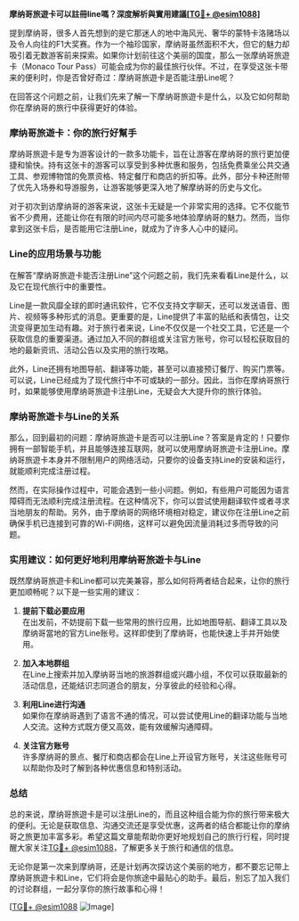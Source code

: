 **摩纳哥旅遊卡可以註冊line嗎？深度解析與實用建議[[TG💪+ @esim1088](https://t.me/s/esim1088)]**

提到摩纳哥，很多人首先想到的是它那迷人的地中海风光、奢华的蒙特卡洛赌场以及令人向往的F1大奖赛。作为一个袖珍国家，摩纳哥虽然面积不大，但它的魅力却吸引着无数游客前来探索。如果你计划前往这个美丽的国度，那么一张摩纳哥旅遊卡（Monaco Tour Pass）可能会成为你的最佳旅行伙伴。不过，在享受这张卡带来的便利时，你是否曾好奇过：摩纳哥旅遊卡是否能注册Line呢？

在回答这个问题之前，让我们先来了解一下摩纳哥旅遊卡是什么，以及它如何帮助你在摩纳哥的旅行中获得更好的体验。

### 摩纳哥旅遊卡：你的旅行好幫手

摩纳哥旅遊卡是专为游客设计的一款多功能卡，旨在让游客在摩纳哥的旅行更加便捷和愉快。持有这张卡的游客可以享受到多种优惠和服务，包括免费乘坐公共交通工具、参观博物馆的免票资格、特定餐厅和商店的折扣等。此外，部分卡种还附带了优先入场券和导游服务，让游客能够更深入地了解摩纳哥的历史与文化。

对于初次到访摩纳哥的游客来说，这张卡无疑是一个非常实用的选择。它不仅能节省不少费用，还能让你在有限的时间内尽可能多地体验摩纳哥的魅力。然而，当你拿到这张卡后，是否能用它注册Line，就成为了许多人心中的疑问。

### Line的应用场景与功能

在解答“摩纳哥旅遊卡能否注册Line”这个问题之前，我们先来看看Line是什么，以及它在现代旅行中的重要性。

Line是一款风靡全球的即时通讯软件，它不仅支持文字聊天，还可以发送语音、图片、视频等多种形式的消息。更重要的是，Line提供了丰富的贴纸和表情包，让交流变得更加生动有趣。对于旅行者来说，Line不仅仅是一个社交工具，它还是一个获取信息的重要渠道。通过加入不同的群组或关注官方账号，你可以轻松获取目的地的最新资讯、活动公告以及实用的旅行攻略。

此外，Line还拥有地图导航、翻译等功能，甚至可以直接预订餐厅、购买门票等。可以说，Line已经成为了现代旅行中不可或缺的一部分。因此，当你在摩纳哥旅行时，如果能够使用摩纳哥旅遊卡注册Line，无疑会大大提升你的旅行体验。

### 摩纳哥旅遊卡与Line的关系

那么，回到最初的问题：摩纳哥旅遊卡是否可以注册Line？答案是肯定的！只要你拥有一部智能手机，并且能够连接互联网，就可以使用摩纳哥旅遊卡注册Line。摩纳哥旅遊卡本身并不限制用户的网络活动，只要你的设备支持Line的安装和运行，就能顺利完成注册过程。

然而，在实际操作过程中，可能会遇到一些小问题。例如，有些用户可能因为语言障碍而无法顺利完成注册流程。在这种情况下，你可以尝试使用翻译软件或者寻求当地朋友的帮助。另外，由于摩纳哥的网络环境相对稳定，建议你在注册Line之前确保手机已连接到可靠的Wi-Fi网络，这样可以避免因流量消耗过多而导致的问题。

### 实用建议：如何更好地利用摩纳哥旅遊卡与Line

既然摩纳哥旅遊卡和Line都可以完美兼容，那么如何将两者结合起来，让你的旅行更加顺畅呢？以下是一些实用的建议：

1. **提前下载必要应用**  
   在出发前，不妨提前下载一些常用的旅行应用，比如地图导航、翻译工具以及摩纳哥當地的官方Line账号。这样即使到了摩纳哥，也能快速上手并开始使用。

2. **加入本地群组**  
   在Line上搜索并加入摩纳哥当地的旅游群组或兴趣小组，不仅可以获取最新的活动信息，还能结识志同道合的朋友，分享彼此的经验和心得。

3. **利用Line进行沟通**  
   如果你在摩纳哥遇到了语言不通的情况，可以尝试使用Line的翻译功能与当地人交流。这种方式既方便又高效，能有效缓解沟通障碍。

4. **关注官方账号**  
   许多摩纳哥的景点、餐厅和商店都会在Line上开设官方账号，关注这些账号可以帮助你及时了解到各种优惠信息和特别活动。

### 总结

总的来说，摩纳哥旅遊卡是可以注册Line的，而且这种组合能为你的旅行带来极大的便利。无论是获取信息、沟通交流还是享受优惠，这两者的结合都能让你的摩纳哥之旅更加丰富多彩。希望这篇文章能帮助你更好地规划自己的旅行行程，同时提醒大家关注[TG💪+ @esim1088](https://t.me/s/esim1088)，了解更多关于旅行和通信的信息。

无论你是第一次来到摩纳哥，还是计划再次探访这个美丽的地方，都不要忘记带上摩纳哥旅遊卡和Line，它们将会是你旅途中最贴心的助手。最后，别忘了加入我们的讨论群组，一起分享你的旅行故事和心得！

[[TG💪+ @esim1088](https://t.me/s/esim1088) ![Image](https://i.postimg.cc/4NQfJmqS/Snipaste-2025-05-13-00-14-12.png)]